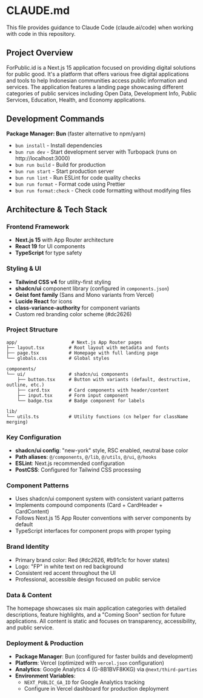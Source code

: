 # CLAUDE.md

This file provides guidance to Claude Code (claude.ai/code) when working with code in this repository.

## Project Overview

ForPublic.id is a Next.js 15 application focused on providing digital solutions for public good. It's a platform that offers various free digital applications and tools to help Indonesian communities access public information and services. The application features a landing page showcasing different categories of public services including Open Data, Development Info, Public Services, Education, Health, and Economy applications.

## Development Commands

**Package Manager: Bun** (faster alternative to npm/yarn)

- `bun install` - Install dependencies
- `bun run dev` - Start development server with Turbopack (runs on http://localhost:3000)
- `bun run build` - Build for production
- `bun run start` - Start production server
- `bun run lint` - Run ESLint for code quality checks
- `bun run format` - Format code using Prettier
- `bun run format:check` - Check code formatting without modifying files

## Architecture & Tech Stack

### Frontend Framework

- **Next.js 15** with App Router architecture
- **React 19** for UI components
- **TypeScript** for type safety

### Styling & UI

- **Tailwind CSS v4** for utility-first styling
- **shadcn/ui** component library (configured in `components.json`)
- **Geist font family** (Sans and Mono variants from Vercel)
- **Lucide React** for icons
- **class-variance-authority** for component variants
- Custom red branding color scheme (#dc2626)

### Project Structure

```
app/                    # Next.js App Router pages
├── layout.tsx         # Root layout with metadata and fonts
├── page.tsx           # Homepage with full landing page
└── globals.css        # Global styles

components/
└── ui/                # shadcn/ui components
    ├── button.tsx     # Button with variants (default, destructive, outline, etc.)
    ├── card.tsx       # Card components with header/content
    ├── input.tsx      # Form input component
    └── badge.tsx      # Badge component for labels

lib/
└── utils.ts           # Utility functions (cn helper for className merging)
```

### Key Configuration

- **shadcn/ui config**: "new-york" style, RSC enabled, neutral base color
- **Path aliases**: `@/components`, `@/lib`, `@/utils`, `@/ui`, `@/hooks`
- **ESLint**: Next.js recommended configuration
- **PostCSS**: Configured for Tailwind CSS processing

### Component Patterns

- Uses shadcn/ui component system with consistent variant patterns
- Implements compound components (Card + CardHeader + CardContent)
- Follows Next.js 15 App Router conventions with server components by default
- TypeScript interfaces for component props with proper typing

### Brand Identity

- Primary brand color: Red (#dc2626, #b91c1c for hover states)
- Logo: "FP" in white text on red background
- Consistent red accent throughout the UI
- Professional, accessible design focused on public service

### Data & Content

The homepage showcases six main application categories with detailed descriptions, feature highlights, and a "Coming Soon" section for future applications. All content is static and focuses on transparency, accessibility, and public service.

### Deployment & Production

- **Package Manager**: Bun (configured for faster builds and development)
- **Platform**: Vercel (optimized with `vercel.json` configuration)
- **Analytics**: Google Analytics 4 (G-8B1BVF8KKG) via `@next/third-parties`
- **Environment Variables**:
  - `NEXT_PUBLIC_GA_ID` for Google Analytics tracking
  - Configure in Vercel dashboard for production deployment
